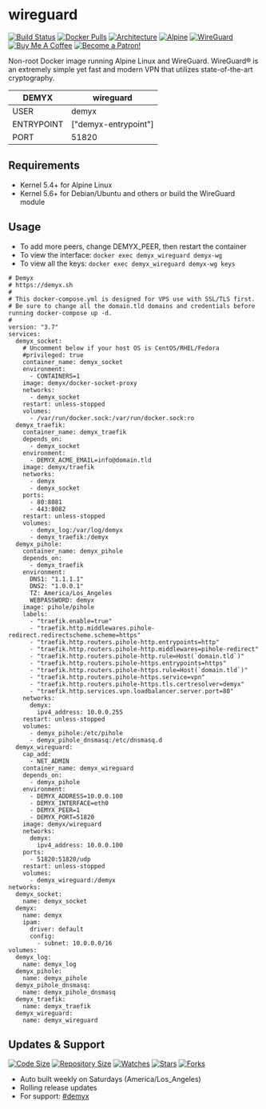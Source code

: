 # wireguard
[![Build Status](https://img.shields.io/travis/demyxco/wireguard?style=flat)](https://travis-ci.org/demyxco/wireguard)
[![Docker Pulls](https://img.shields.io/docker/pulls/demyx/wireguard?style=flat&color=blue)](https://hub.docker.com/r/demyx/wireguard)
[![Architecture](https://img.shields.io/badge/linux-amd64-important?style=flat&color=blue)](https://hub.docker.com/r/demyx/wireguard)
[![Alpine](https://img.shields.io/badge/alpine-3.11.6-informational?style=flat&color=blue)](https://hub.docker.com/r/demyx/wireguard)
[![WireGuard](https://img.shields.io/badge/wireguard-wireguard--tools--1.0.20200102--r0-informational?style=flat&color=blue)](https://hub.docker.com/r/demyx/wireguard)
[![Buy Me A Coffee](https://img.shields.io/badge/buy_me_coffee-$5-informational?style=flat&color=blue)](https://www.buymeacoffee.com/VXqkQK5tb)
[![Become a Patron!](https://img.shields.io/badge/become%20a%20patron-$5-informational?style=flat&color=blue)](https://www.patreon.com/bePatron?u=23406156)

Non-root Docker image running Alpine Linux and WireGuard. WireGuard® is an extremely simple yet fast and modern VPN that utilizes state-of-the-art cryptography.

DEMYX | wireguard
--- | ---
USER | demyx
ENTRYPOINT | ["demyx-entrypoint"]
PORT | 51820

## Requirements
- Kernel 5.4+ for Alpine Linux
- Kernel 5.6+ for Debian/Ubuntu and others or build the WireGuard module

## Usage
- To add more peers, change DEMYX_PEER, then restart the container
- To view the interface: `docker exec demyx_wireguard demyx-wg`
- To view all the keys: `docker exec demyx_wireguard demyx-wg keys`

```
# Demyx
# https://demyx.sh
#
# This docker-compose.yml is designed for VPS use with SSL/TLS first.
# Be sure to change all the domain.tld domains and credentials before running docker-compose up -d.
#
version: "3.7"
services:
  demyx_socket:
    # Uncomment below if your host OS is CentOS/RHEL/Fedora
    #privileged: true
    container_name: demyx_socket
    environment:
      - CONTAINERS=1
    image: demyx/docker-socket-proxy
    networks:
      - demyx_socket
    restart: unless-stopped
    volumes:
      - /var/run/docker.sock:/var/run/docker.sock:ro
  demyx_traefik:
    container_name: demyx_traefik
    depends_on: 
      - demyx_socket
    environment:
      - DEMYX_ACME_EMAIL=info@domain.tld
    image: demyx/traefik
    networks:
      - demyx
      - demyx_socket
    ports:
      - 80:8081
      - 443:8082
    restart: unless-stopped
    volumes:
      - demyx_log:/var/log/demyx
      - demyx_traefik:/demyx
  demyx_pihole:
    container_name: demyx_pihole
    depends_on: 
      - demyx_traefik
    environment:
      DNS1: "1.1.1.1"
      DNS2: "1.0.0.1"
      TZ: America/Los_Angeles
      WEBPASSWORD: demyx
    image: pihole/pihole
    labels:
      - "traefik.enable=true"
      - "traefik.http.middlewares.pihole-redirect.redirectscheme.scheme=https"
      - "traefik.http.routers.pihole-http.entrypoints=http"
      - "traefik.http.routers.pihole-http.middlewares=pihole-redirect"
      - "traefik.http.routers.pihole-http.rule=Host(`domain.tld`)"
      - "traefik.http.routers.pihole-https.entrypoints=https"
      - "traefik.http.routers.pihole-https.rule=Host(`domain.tld`)"
      - "traefik.http.routers.pihole-https.service=vpn"
      - "traefik.http.routers.pihole-https.tls.certresolver=demyx"
      - "traefik.http.services.vpn.loadbalancer.server.port=80"
    networks:
      demyx:
        ipv4_address: 10.0.0.255
    restart: unless-stopped
    volumes:
      - demyx_pihole:/etc/pihole
      - demyx_pihole_dnsmasq:/etc/dnsmasq.d
  demyx_wireguard:
    cap_add:
      - NET_ADMIN
    container_name: demyx_wireguard
    depends_on: 
      - demyx_pihole
    environment:
      - DEMYX_ADDRESS=10.0.0.100
      - DEMYX_INTERFACE=eth0
      - DEMYX_PEER=1
      - DEMYX_PORT=51820
    image: demyx/wireguard
    networks:
      demyx:
        ipv4_address: 10.0.0.100
    ports:
      - 51820:51820/udp
    restart: unless-stopped
    volumes:
      - demyx_wireguard:/demyx
networks:
  demyx_socket:
    name: demyx_socket
  demyx:
    name: demyx
    ipam:
      driver: default
      config:
        - subnet: 10.0.0.0/16
volumes:
  demyx_log:
    name: demyx_log
  demyx_pihole:
    name: demyx_pihole
  demyx_pihole_dnsmasq:
    name: demyx_pihole_dnsmasq
  demyx_traefik:
    name: demyx_traefik
  demyx_wireguard:
    name: demyx_wireguard
```

## Updates & Support
[![Code Size](https://img.shields.io/github/languages/code-size/demyxco/wireguard?style=flat&color=blue)](https://github.com/demyxco/wireguard)
[![Repository Size](https://img.shields.io/github/repo-size/demyxco/wireguard?style=flat&color=blue)](https://github.com/demyxco/wireguard)
[![Watches](https://img.shields.io/github/watchers/demyxco/wireguard?style=flat&color=blue)](https://github.com/demyxco/wireguard)
[![Stars](https://img.shields.io/github/stars/demyxco/wireguard?style=flat&color=blue)](https://github.com/demyxco/wireguard)
[![Forks](https://img.shields.io/github/forks/demyxco/wireguard?style=flat&color=blue)](https://github.com/demyxco/wireguard)

* Auto built weekly on Saturdays (America/Los_Angeles)
* Rolling release updates
* For support: [#demyx](https://webchat.freenode.net/?channel=#demyx)
